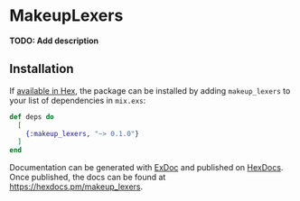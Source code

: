 # MakeupLexers

**TODO: Add description**

## Installation

If [available in Hex](https://hex.pm/docs/publish), the package can be installed
by adding `makeup_lexers` to your list of dependencies in `mix.exs`:

```elixir
def deps do
  [
    {:makeup_lexers, "~> 0.1.0"}
  ]
end
```

Documentation can be generated with [ExDoc](https://github.com/elixir-lang/ex_doc)
and published on [HexDocs](https://hexdocs.pm). Once published, the docs can
be found at <https://hexdocs.pm/makeup_lexers>.

